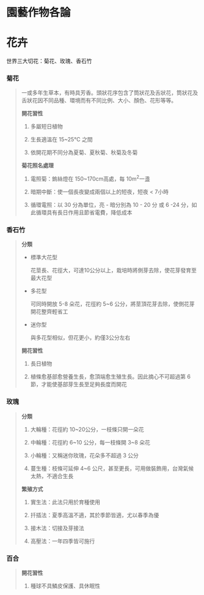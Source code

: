 # 園藝作物各論

# 花卉

世界三大切花：菊花、玫瑰、香石竹

### 菊花

> 一或多年生草本，有時具芳香。頭狀花序包含了筒狀花及舌狀花，筒狀花及舌狀花因不同品種、環境而有不同比例、大小、顏色、花形等等。
> 
> **開花習性**
> 
> 1. 多屬短日植物
> 
> 2. 生長適溫在 15\~25°C 之間
> 
> 3. 依開花期不同分為夏菊、夏秋菊、秋菊及冬菊
> 
> **菊花照名處理**
> 
> 1. 電照菊：鎢絲燈在 150\~170cm高處，每 10m<sup>2</sup>一盞
> 
> 2. 暗期中斷：使一個長夜變成兩個以上的短夜，短夜 < 7小時
> 
> 3. 循環電照：以 30 分為單位，亮 - 暗分別為 10 - 20 分 或 6 -24  分，如此循環具有長日作用且節省電費，降低成本

### 香石竹

> **分類**
> 
> + 標準大花型
>   
>   花莖長、花徑大，可達10公分以上，栽培時將側芽去除，使花芽發育至最大花型
> 
> + 多花型
>   
>   可同時開放 5-8 朵花，花徑約 5\~6 公分，將莖頂花芽去除，使側花芽開花整齊輕省工
> 
> + 迷你型
>   
>   與多花型相似，但花更小，約僅3公分左右
> 
> **開花習性**
> 
> 1. 長日植物
> 
> 2. 植條愈基部愈營養生長，愈頂端愈生殖生長。因此摘心不可超過第 6 節，才能使基部芽生長至足夠長度而開花

### 玫瑰

> **分類**
> 
> 1. 大輪種：花徑約 10\~20公分，一枝條只開一朵花
> 
> 2. 中輪種：花徑約 6\~10 公分，每一枝條開 3\~8 朵花
> 
> 3. 小輪種：又稱迷你玫瑰，花朵多不超過 3 公分
> 
> 4. 蔓生種：枝條可延伸 4\~6 公尺，甚至更長，可用做裝飾用，台灣氣候太熱，不適合生長
> 
> **繁殖方式**
> 
> 1. 實生法：此法只用於育種使用
> 
> 2. 扦插法：夏季高溫不適，其於季節皆適，尤以春季為優
> 
> 3. 接木法：切接及芽接法
> 
> 4. 高壓法：一年四季皆可施行

### 百合

> **開花習性**
> 
> 1. 種球不具鱗皮保護、具休眠性
